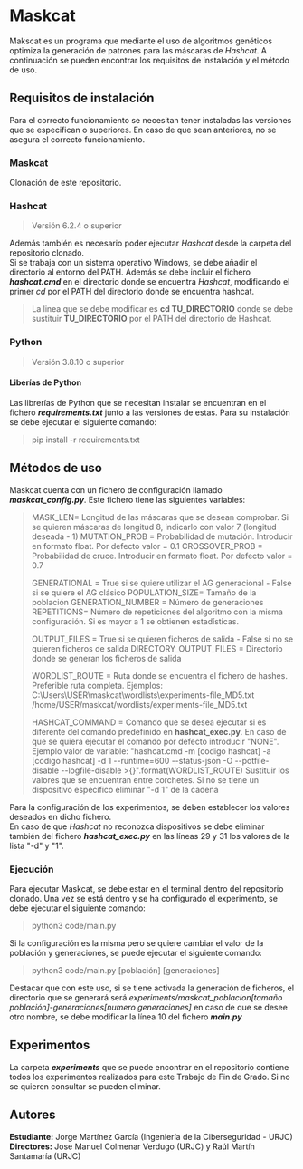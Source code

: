 # Maskcat

Makscat es un programa que mediante el uso de algoritmos genéticos optimiza la generación de patrones para las máscaras de *Hashcat*. A continuación se pueden encontrar los requisitos de instalación y el método de uso.

## Requisitos de instalación

Para el correcto funcionamiento se necesitan tener instaladas las versiones que se especifican o superiores. En caso de que sean anteriores, no se asegura el correcto funcionamiento.

### Maskcat

Clonación de este repositorio.

### Hashcat

> Versión 6.2.4 o superior

Además también es necesario poder ejecutar *Hashcat* desde la carpeta del repositorio clonado.\
Si se trabaja con un sistema operativo Windows, se debe añadir el directorio al entorno del PATH. Además se debe incluir el fichero ***hashcat.cmd*** en el directorio donde se encuentra *Hashcat*, modificando el primer *cd* por el PATH del directorio donde se encuentra hashcat.

>La linea que se debe modificar es **cd TU_DIRECTORIO** donde se debe sustituir **TU_DIRECTORIO** por el PATH del directorio de Hashcat.

### Python

> Versión 3.8.10 o superior

#### Liberías de Python

Las librerías de Python que se necesitan instalar se encuentran en el fichero ***requirements.txt*** junto a las versiones de estas. Para su instalación se debe ejecutar el siguiente comando:

> pip install -r requirements.txt 


## Métodos de uso

Maskcat cuenta con un fichero de configuración llamado ***maskcat_config.py***. Este fichero tiene las siguientes variables:

> MASK_LEN= Longitud de las máscaras que se desean comprobar. Si se quieren máscaras de longitud 8, indicarlo con valor 7 (longitud deseada - 1)
>MUTATION_PROB = Probabilidad de mutación. Introducir en formato float. Por defecto valor = 0.1
>CROSSOVER_PROB = Probabilidad de cruce. Introducir en formato float. Por defecto valor = 0.7
>
> GENERATIONAL = True si se quiere utilizar el AG generacional - False si se quiere el AG clásico
> POPULATION_SIZE= Tamaño de la población
> GENERATION_NUMBER = Número de generaciones
> REPETITIONS= Número de repeticiones del algoritmo con la misma configuración. Si es mayor a 1 se obtienen estadísticas.
>
> OUTPUT_FILES = True si se quieren ficheros de salida - False si no se quieren ficheros de salida
> DIRECTORY_OUTPUT_FILES = Directorio donde se generan los ficheros de salida
> 
> WORDLIST_ROUTE = Ruta donde se encuentra el fichero de hashes. Preferible ruta completa. Ejemplos:
>   C:\\Users\\USER\\maskcat\\wordlists\\experiments-file_MD5.txt
>   /home/USER/maskcat/wordlists/experiments-file_MD5.txt
>
> HASHCAT_COMMAND = Comando que se desea ejecutar si es diferente del comando predefinido en **hashcat_exec.py**. En caso de que se quiera ejecutar el comando por defecto introducir "NONE".
> Ejemplo valor de variable: "hashcat.cmd -m [codigo hashcat] -a [codigo hashcat] -d 1 --runtime=600 --status-json -O --potfile-disable --logfile-disable >{}".format(WORDLIST_ROUTE)
> Sustituir los valores que se encuentran entre corchetes. Si no se tiene un dispositivo específico eliminar "-d 1" de la cadena

Para la configuración de los experimentos, se deben establecer los valores deseados en dicho fichero.\
En caso de que *Hashcat* no reconozca dispositivos se debe eliminar también del fichero ***hashcat_exec.py*** en las líneas 29 y 31 los valores de la lista "-d" y "1".

### Ejecución

Para ejecutar Maskcat, se debe estar en el terminal dentro del repositorio clonado. Una vez se está dentro y se ha configurado el experimento, se debe ejecutar el siguiente comando:

> python3 code/main.py

Si la configuración es la misma pero se quiere cambiar el valor de la población y generaciones, se puede ejecutar el siguiente comando:

> python3 code/main.py [población] [generaciones]

Destacar que con este uso, si se tiene activada la generación de ficheros, el directorio que se generará será *experiments/maskcat_poblacion[tamaño población]-generaciones[numero generaciones]* en caso de que se desee otro nombre, se debe modificar la línea 10 del fichero ***main.py***

## Experimentos

La carpeta ***experiments*** que se puede encontrar en el repositorio contiene todos los experimentos realizados para este Trabajo de Fin de Grado. Si no se quieren consultar se pueden eliminar.


## Autores
**Estudiante:** Jorge Martínez García (Ingeniería de la Ciberseguridad - URJC)
**Directores:** Jose Manuel Colmenar Verdugo (URJC) y Raúl Martín Santamaría (URJC)
